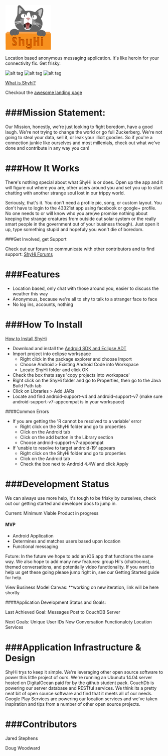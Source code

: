![logo](/misc/shyhi_logo.png)


Location based anonymous messaging application. It's like heroin for your connectivity fix. Get frisky.

![alt tag](https://raw.github.com/rugggg/ShyHi/master/misc/shyHi1.png)
![alt tag](https://raw.github.com/rugggg/ShyHi/master/misc/shyHi2.png)
![alt tag](https://raw.githubusercontent.com/rugggg/ShyHi/master/misc/shyHi3.png)

[What is Shyhi?](http://youtu.be/poksBjqQLPg)

Checkout the [awesome landing page](http://chapmancpsc370.github.io/ShyHi/)

###Mission Statement: 
=====
Our Mission, honestly, we're just looking to fight boredom, have a good laugh. We're not trying to change the world or go full Zuckerberg. We're not going to steal your data, sell it, or leak your illicit goodies. So if you're a connection junkie like ourselves and most millenials, check out what we've done and contribute in any way you can!

###How It Works
============ 

There's nothing special about what ShyHi is or does. Open up the app and it will figure out where you are, 
other users around you and set you up to start chatting with another strange soul lost in our trippy world.

Seriously, that's it. You don't need a profile pic, song, or custom layout. You don't have to login to the
43321st app using facebook or google+ profile. No one needs to or will know who you are(we promise nothing
about keeping the strange creatures from outside out solar system or the really smart people in the government 
out of your business though). Just open it up, type something stupid and hopefuly you won't die of boredom.

###Get Involved, get Support

Check out our forum to communicate with other contributors and to find support: <a href="http://shihi.yuku.com">ShyHi Forums</a>


###Features
========
* Location based, only chat with those around you, easier to discuss the weather this way
* Anonymous, because we're all to shy to talk to a stranger face to face
* No log ins, accounts, nothing

###How To Install
================
[How to Install ShyHi](http://youtu.be/b8BHmA76tuc)

* Download and install the [Android SDK and Eclipse ADT](https://developer.android.com/sdk/index.html?hl=i#download)
* Import project into eclipse workspace
  * Right click in the package explorer and choose Import
  * Choose Android > Existing Android Code into Workspace 
  * Locate ShyHi folder and click OK
* Check the box thats says 'copy projects into workspace'
* Right click on the ShyHi folder and go to Properties, then go to the Java Build Path tab
* Click on Libraries > Add JARs
* Locate and find android-support-v4 and android-support-v7 (make sure android-support-v7-appcompat is in your workspace)

####Common Errors
* If you are getting the 'R cannot be resolved to a variable' error
  * Right click on the ShyHi folder and go to properties
  * Click on the Android tab
  * Click on the add button in the Library section
  * Choose android-support-v7-appcompat
* If 'unable to resolve to target android-19' appears 
  * Right click on the ShyHi folder and go to properties
  * Click on the Android tab
  * Check the box next to Android 4.4W and click Apply

###Development Status
==================

We can always use more help, it's tough to be frisky by ourselves, check out our getting started and developer docs to jump in.

Current: Minimum Viable Product in progress
#### MVP 
* Android Application
* Determines and matches users based upon location
* Functional messaging



Future: In the future we hope to add an iOS app that functions the same way. We also hope to add 
many new features: group Hi's (chatrooms), themed conversations, and potentially video 
functionality. If you want to help us get these going please jump right in, see our Getting Started guide for help.


View Business Model Canvas: **working on new iteration, link will be here shortly

####Application Development Status and Goals:

Last Achieved Goal: Messages Post to CouchDB Server

Next Goals: Unique User IDs
            New Conversation Functionaloty
            Location Services


###Application Infrastructure & Design
===================================

ShyHi trys to keep it simple. We're leveraging other open source software to power this little project of ours. We're running an Ubunutu 14.04 server hosted on DigitalOcean paid for by the github student pack. CouchDb is powering our server database and RESTful services. We think its a pretty neat bit of
open source software and find that it meets all of our needs. Google Play Services are powering  our location services and we've taken inspiration and tips from a number of other open source projects.

###Contributors
============
Jared Stephens

Doug Woodward

